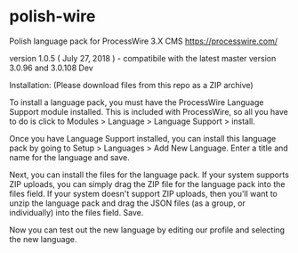 # polish-wire
Polish language pack for ProcessWire 3.X CMS https://processwire.com/

version 1.0.5 ( July 27, 2018 ) - compatibile with the latest master version 3.0.96 and 3.0.108 Dev

Installation:
(Please download files from this repo as a ZIP archive)

To install a language pack, you must have the ProcessWire Language Support module installed. This is included with ProcessWire, so all you have to do is click to Modules > Language > Language Support > install.

Once you have Language Support installed, you can install this language pack by going to Setup > Languages > Add New Language. Enter a title and name for the language and save.

Next, you can install the files for the language pack. If your system supports ZIP uploads, you can simply drag the ZIP file for the language pack into the files field. If your system doesn't support ZIP uploads, then you'll want to unzip the language pack and drag the JSON files (as a group, or individually) into the files field. Save.

Now you can test out the new language by editing our profile and selecting the new language.

